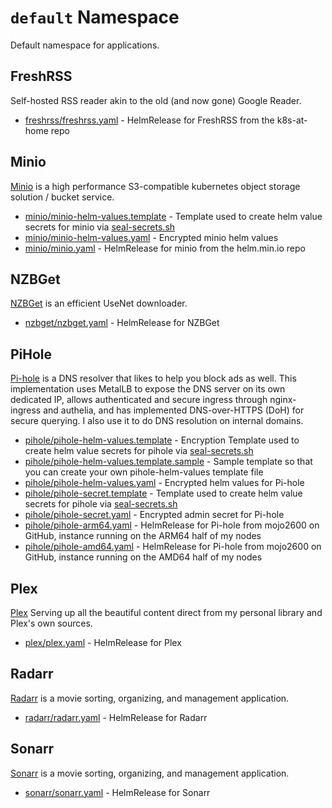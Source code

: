 # `default` Namespace

Default namespace for applications.

## FreshRSS

Self-hosted RSS reader akin to the old (and now gone) Google Reader.

* [freshrss/freshrss.yaml](freshrss/freshrss.yaml) - HelmRelease for FreshRSS from the k8s-at-home repo

## Minio

[Minio](https://min.io/) is a high performance S3-compatible kubernetes object storage solution / bucket service.

* [minio/minio-helm-values.template](minio/minio-helm-values.template) - Template used to create helm value secrets for minio via [seal-secrets.sh](/setup/seal-secrets.sh)
* [minio/minio-helm-values.yaml](minio/minio-helm-values.yaml) - Encrypted minio helm values
* [minio/minio.yaml](minio/minio.yaml) - HelmRelease for minio from the helm.min.io repo

## NZBGet

[NZBGet](https://nzbget.net/) is an efficient UseNet downloader.

* [nzbget/nzbget.yaml](nzbget/nzbget.yaml) - HelmRelease for NZBGet

## PiHole

[Pi-hole](https://pi-hole.net/) is a DNS resolver that likes to help you block ads as well. This implementation uses MetalLB to expose the DNS server on its own dedicated IP, allows authenticated and secure ingress through nginx-ingress and authelia, and has implemented DNS-over-HTTPS (DoH) for secure querying. I also use it to do DNS resolution on internal domains.

* [pihole/pihole-helm-values.template](pihole/pihole-helm-values.template) - Encryption Template used to create helm value secrets for pihole via [seal-secrets.sh](/setup/seal-secrets.sh)
* [pihole/pihole-helm-values.template.sample](pihole/pihole-helm-values.template.sample) - Sample template so that you can create your own pihole-helm-values template file
* [pihole/pihole-helm-values.yaml](pihole/pihole-helm-values.yaml) - Encrypted helm values for Pi-hole
* [pihole/pihole-secret.template](pihole/pihole-secret.template) - Template used to create helm value secrets for pihole via [seal-secrets.sh](/setup/seal-secrets.sh)
* [pihole/pihole-secret.yaml](pihole/pihole-secret.yaml) - Encrypted admin secret for Pi-hole
* [pihole/pihole-arm64.yaml](pihole/pihole-arm64.yaml) - HelmRelease for Pi-hole from mojo2600 on GitHub, instance running on the ARM64 half of my nodes
* [pihole/pihole-amd64.yaml](pihole/pihole-amd64.yaml) - HelmRelease for Pi-hole from mojo2600 on GitHub, instance running on the AMD64 half of my nodes

## Plex

[Plex](https://www.plex.tv/) Serving up all the beautiful content direct from my personal library and Plex's own sources.

* [plex/plex.yaml](plex/plex.yaml) - HelmRelease for Plex

## Radarr

[Radarr](https://radarr.video/) is a movie sorting, organizing, and management application.

* [radarr/radarr.yaml](radarr/radarr.yaml) - HelmRelease for Radarr

## Sonarr

[Sonarr](https://sonarr.tv/) is a movie sorting, organizing, and management application.

* [sonarr/sonarr.yaml](sonarr/sonarr.yaml) - HelmRelease for Sonarr